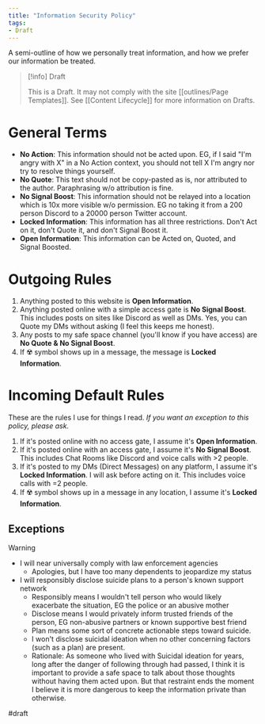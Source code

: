 ```yaml
---
title: "Information Security Policy"
tags:
- Draft
---
```

A semi-outline of how we personally treat information, and how we prefer our information be treated.

> [!info] Draft
>
> This is a Draft. It may not comply with the site [[outlines/Page Templates]]. See [[Content Lifecycle]] for more information on Drafts.

# General Terms

- **No Action**: This information should not be acted upon. EG, if I said "I'm angry with X" in a No Action context, you should not tell X I'm angry nor try to resolve things yourself.
- **No Quote**: This text should not be copy-pasted as is, nor attributed to the author. Paraphrasing w/o attribution is fine.
- **No Signal Boost**: This information should not be relayed into a location which is 10x more visible w/o permission. EG no taking it from a 200 person Discord to a 20000 person Twitter account.
- **Locked Information**: This information has all three restrictions.  Don't Act on it, don't Quote it, and don't Signal Boost it.
- **Open Information**: This information can be Acted on, Quoted, and Signal Boosted.

# Outgoing Rules

1. Anything posted to this website is **Open Information**.
2. Anything posted online with a simple access gate is **No Signal Boost**.  This includes posts on sites like Discord as well as DMs.  Yes, you can Quote my DMs without asking (I feel this keeps me honest).
4. Any posts to my safe space channel (you'll know if you have access) are **No Quote & No Signal Boost**.
5. If ☢️ symbol shows up in a message, the message is **Locked Information**.

# Incoming Default Rules

These are the rules I use for things I read.  *If you want an exception to this policy, please ask.*

1. If it's posted online with no access gate, I assume it's **Open Information**.
2. If it's posted online with an access gate, I assume it's **No Signal Boost**. This includes Chat Rooms like Discord and voice calls with >2 people.
3. If it's posted to my DMs (Direct Messages) on any platform, I assume it's **Locked Information**.  I will ask before acting on it.  This includes voice calls with =2 people.
4. If ☢️ symbol shows up in a message in any location, I assume it's **Locked Information**.

## Exceptions

> [!warning]

- I will near universally comply with law enforcement agencies
  - Apologies, but I have too many dependents to jeopardize my status
- I will responsibly disclose suicide plans to a person's known support network
  - Responsibly means I wouldn't tell person who would likely exacerbate the situation, EG the police or an abusive mother
  - Disclose means I would privately inform trusted friends of the person, EG non-abusive partners or known supportive best friend
  - Plan means some sort of concrete actionable steps toward suicide.
  - I won't disclose suicidal ideation when no other concerning factors (such as a plan) are present.
  - Rationale: As someone who lived with Suicidal ideation for years, long after the danger of following through had passed, I think it is important to provide a safe space to talk about those thoughts without having them acted upon.  But that restraint ends the moment I believe it is more dangerous to keep the information private than otherwise.

#draft
